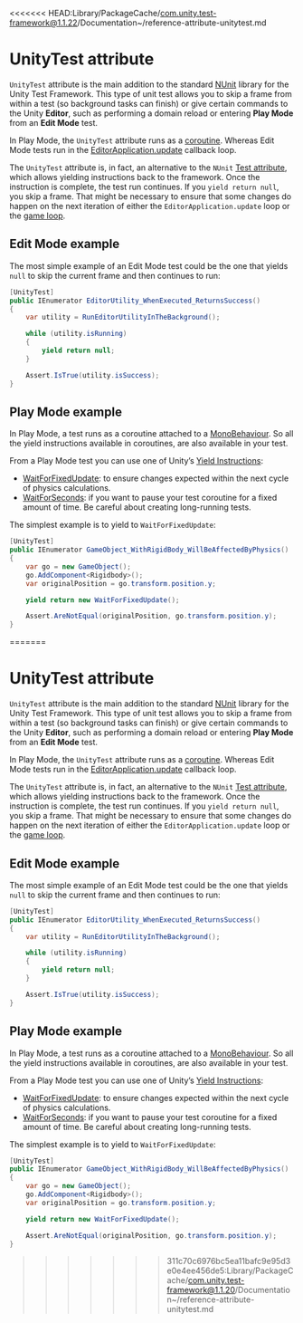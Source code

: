<<<<<<< HEAD:Library/PackageCache/com.unity.test-framework@1.1.22/Documentation~/reference-attribute-unitytest.md
# UnityTest attribute

`UnityTest` attribute is the main addition to the standard [NUnit](http://www.nunit.org/) library for the Unity Test Framework. This type of unit test allows you to skip a frame from within a test (so background tasks can finish) or give certain commands to the Unity **Editor**, such as performing a domain reload or entering **Play Mode** from an **Edit Mode** test.

In Play Mode, the `UnityTest` attribute runs as a [coroutine](https://docs.unity3d.com/Manual/Coroutines.html). Whereas Edit Mode tests run in the [EditorApplication.update](https://docs.unity3d.com/ScriptReference/EditorApplication-update.html) callback loop.

The `UnityTest` attribute is, in fact, an alternative to the `NUnit` [Test attribute](https://github.com/nunit/docs/wiki/Test-Attribute), which allows yielding instructions back to the framework. Once the instruction is complete, the test run continues. If you `yield return null`, you skip a frame. That might be necessary to ensure that some changes do happen on the next iteration of either the `EditorApplication.update` loop or the [game loop](https://docs.unity3d.com/Manual/ExecutionOrder.html).

## Edit Mode example

The most simple example of an Edit Mode test could be the one that yields `null` to skip the current frame and then continues to run:

```C#
[UnityTest]
public IEnumerator EditorUtility_WhenExecuted_ReturnsSuccess()
{
    var utility = RunEditorUtilityInTheBackground();

    while (utility.isRunning)
    {
        yield return null;
    }

    Assert.IsTrue(utility.isSuccess);
}    
```

## Play Mode example

In Play Mode, a test runs as a coroutine attached to a [MonoBehaviour](https://docs.unity3d.com/ScriptReference/MonoBehaviour.html). So all the yield instructions available in coroutines, are also available in your test. 

From a Play Mode test you can use one of Unity’s [Yield Instructions](https://docs.unity3d.com/ScriptReference/YieldInstruction.html):

- [WaitForFixedUpdate](https://docs.unity3d.com/ScriptReference/WaitForFixedUpdate.html): to ensure changes expected within the next cycle of physics calculations.
- [WaitForSeconds](https://docs.unity3d.com/ScriptReference/WaitForSeconds.html): if you want to pause your test coroutine for a fixed amount of time. Be careful about creating long-running tests.

The simplest example is to yield to `WaitForFixedUpdate`:

```c#
[UnityTest]
public IEnumerator GameObject_WithRigidBody_WillBeAffectedByPhysics()
{
    var go = new GameObject();
    go.AddComponent<Rigidbody>();
    var originalPosition = go.transform.position.y;

    yield return new WaitForFixedUpdate();

    Assert.AreNotEqual(originalPosition, go.transform.position.y);
}
```
=======
# UnityTest attribute

`UnityTest` attribute is the main addition to the standard [NUnit](http://www.nunit.org/) library for the Unity Test Framework. This type of unit test allows you to skip a frame from within a test (so background tasks can finish) or give certain commands to the Unity **Editor**, such as performing a domain reload or entering **Play Mode** from an **Edit Mode** test.

In Play Mode, the `UnityTest` attribute runs as a [coroutine](https://docs.unity3d.com/Manual/Coroutines.html). Whereas Edit Mode tests run in the [EditorApplication.update](https://docs.unity3d.com/ScriptReference/EditorApplication-update.html) callback loop.

The `UnityTest` attribute is, in fact, an alternative to the `NUnit` [Test attribute](https://github.com/nunit/docs/wiki/Test-Attribute), which allows yielding instructions back to the framework. Once the instruction is complete, the test run continues. If you `yield return null`, you skip a frame. That might be necessary to ensure that some changes do happen on the next iteration of either the `EditorApplication.update` loop or the [game loop](https://docs.unity3d.com/Manual/ExecutionOrder.html).

## Edit Mode example

The most simple example of an Edit Mode test could be the one that yields `null` to skip the current frame and then continues to run:

```C#
[UnityTest]
public IEnumerator EditorUtility_WhenExecuted_ReturnsSuccess()
{
    var utility = RunEditorUtilityInTheBackground();

    while (utility.isRunning)
    {
        yield return null;
    }

    Assert.IsTrue(utility.isSuccess);
}    
```

## Play Mode example

In Play Mode, a test runs as a coroutine attached to a [MonoBehaviour](https://docs.unity3d.com/ScriptReference/MonoBehaviour.html). So all the yield instructions available in coroutines, are also available in your test. 

From a Play Mode test you can use one of Unity’s [Yield Instructions](https://docs.unity3d.com/ScriptReference/YieldInstruction.html):

- [WaitForFixedUpdate](https://docs.unity3d.com/ScriptReference/WaitForFixedUpdate.html): to ensure changes expected within the next cycle of physics calculations.
- [WaitForSeconds](https://docs.unity3d.com/ScriptReference/WaitForSeconds.html): if you want to pause your test coroutine for a fixed amount of time. Be careful about creating long-running tests.

The simplest example is to yield to `WaitForFixedUpdate`:

```c#
[UnityTest]
public IEnumerator GameObject_WithRigidBody_WillBeAffectedByPhysics()
{
    var go = new GameObject();
    go.AddComponent<Rigidbody>();
    var originalPosition = go.transform.position.y;

    yield return new WaitForFixedUpdate();

    Assert.AreNotEqual(originalPosition, go.transform.position.y);
}
```
>>>>>>> 311c70c6976bc5ea11bafc9e95d3e0e4ee456de5:Library/PackageCache/com.unity.test-framework@1.1.20/Documentation~/reference-attribute-unitytest.md
